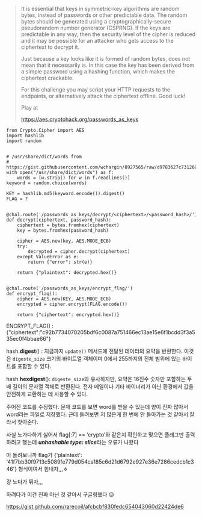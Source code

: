 > It is essential that keys in symmetric-key algorithms are random bytes, instead of passwords or other predictable data. The random bytes should be generated using a cryptographically-secure pseudorandom number generator (CSPRNG). If the keys are predictable in any way, then the security level of the cipher is reduced and it may be possible for an attacker who gets access to the ciphertext to decrypt it.
> 
> 
> Just because a key looks like it is formed of random bytes, does not mean that it necessarily is. In this case the key has been derived from a simple password using a hashing function, which makes the ciphertext crackable.
> 
> For this challenge you may script your HTTP requests to the endpoints, or alternatively attack the ciphertext offline. Good luck!
> 
> Play at
> 
> https://aes.cryptohack.org/passwords_as_keys
>

```
from Crypto.Cipher import AES
import hashlib
import random


# /usr/share/dict/words from
# https://gist.githubusercontent.com/wchargin/8927565/raw/d9783627c731268fb2935a731a618aa8e95cf465/words
with open("/usr/share/dict/words") as f:
    words = [w.strip() for w in f.readlines()]
keyword = random.choice(words)

KEY = hashlib.md5(keyword.encode()).digest()
FLAG = ?


@chal.route('/passwords_as_keys/decrypt/<ciphertext>/<password_hash>/')
def decrypt(ciphertext, password_hash):
    ciphertext = bytes.fromhex(ciphertext)
    key = bytes.fromhex(password_hash)

    cipher = AES.new(key, AES.MODE_ECB)
    try:
        decrypted = cipher.decrypt(ciphertext)
    except ValueError as e:
        return {"error": str(e)}

    return {"plaintext": decrypted.hex()}


@chal.route('/passwords_as_keys/encrypt_flag/')
def encrypt_flag():
    cipher = AES.new(KEY, AES.MODE_ECB)
    encrypted = cipher.encrypt(FLAG.encode())

    return {"ciphertext": encrypted.hex()}
```

ENCRYPT_FLAG() : {"ciphertext":"c92b7734070205bdf6c0087a751466ec13ae15e6f1bcdd3f3a535ec0f4bbae66"}

hash.**digest**() : 지금까지 `update()` 메서드에 전달된 데이터의 요약을 반환한다. 이것은 `digeste_size` 크기의 바이트열 객체이며 0에서 255까지의 전체 범위에 있는 바이트를 포함할 수 있다.

hash.**hexdigest**(): `digeste_size`와 유사하지만, 요약은 16진수 숫자만 포함하는 두 배 길이의 문자열 객체로 반환된다. 전자 메일이나 기타 바이너리가 아닌 환경에서 값을 안전하게 교환하는 데 사용할 수 있다.

주어진 코드를 수정했다. 문제 코드를 보면 word를 받을 수 있는데 양이 진짜 많아서 word라는 파일로 저장했다. 근데 돌려보면 저 많은게 한 번에 안 돌아가는 것 같아서 잘라서 찾아준다.

사실 노가다하기 싫어서 flag[:7] == ‘crypto’와 같은지 확인하고 맞으면 플래그만 출력하려고 했는데 *********unhashable type: slice*********라는 오류가 나왔다

아 돌려보니까 flag가 {'plaintext': '41f7bb30f9713c5089fe779d054ca185c6d21d6792e927e36e7286cedcb1c346'} 형식이여서 힘내자,,,ㅎ

걍 노다가 뛰자,,,

하려다가 이건 진짜 아닌 것 같아서 구글링했다 😢

https://gist.github.com/rarecoil/afcbcbf830fedc654043060d22424de6